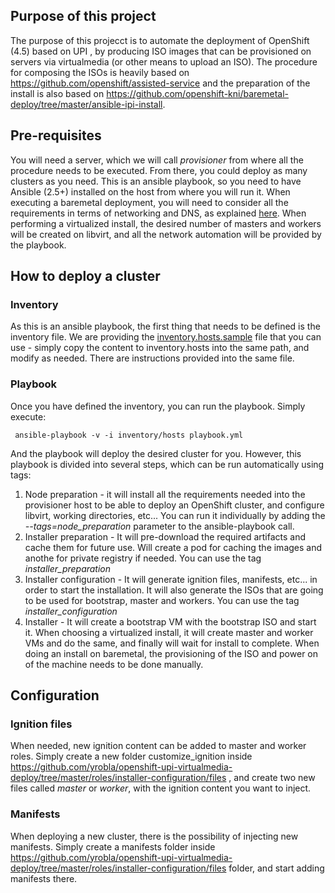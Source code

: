 ## Purpose of this project
The purpose of this projecct is to automate the deployment of OpenShift (4.5) based on UPI , by producing ISO images that can be provisioned on servers via virtualmedia (or other means to upload an ISO).
The procedure for composing the ISOs is heavily based on https://github.com/openshift/assisted-service and the preparation of the install is also based on https://github.com/openshift-kni/baremetal-deploy/tree/master/ansible-ipi-install.

## Pre-requisites
You will need a server, which we will call *provisioner* from where all the procedure needs to be executed. From there, you could deploy as many clusters as you need.
This is an ansible playbook, so you need to have Ansible (2.5+) installed on the host from where you will run it.
When executing a baremetal deployment, you will need to consider all the requirements in terms of networking and DNS, as explained [here](https://docs.openshift.com/container-platform/4.5/installing/installing_bare_metal/installing-bare-metal.html#installation-infrastructure-user-infra_installing-bare-metal).
When performing a virtualized install, the desired number of masters and workers will be created on libvirt, and all the network automation will be provided by the playbook.

## How to deploy a cluster

### Inventory
As this is an ansible playbook, the first thing that needs to be defined is the inventory file. We are providing the [inventory.hosts.sample](https://raw.githubusercontent.com/yrobla/openshift-upi-virtualmedia-deploy/master/inventory/hosts.sample) file that you can use - simply copy the content to inventory.hosts into the same path, and modify as needed. There are instructions provided into the same file.

### Playbook
Once you have defined the inventory, you can run the playbook. Simply execute:

     ansible-playbook -v -i inventory/hosts playbook.yml
And the playbook will deploy the desired cluster for you.
However, this playbook is divided into several steps, which can be run automatically using tags:

 1. Node preparation - it will install all the requirements needed into the provisioner host to be able to deploy an OpenShift cluster, and configure libvirt, working directories, etc... You can run it individually by adding the *--tags=node_preparation* parameter to the ansible-playbook call.
 2. Installer preparation - It will pre-download the required artifacts and cache them for future use. Will create a pod for caching the images and anothe for private registry if needed. You can use the tag *installer_preparation*
 3. Installer configuration - It will generate ignition files, manifests, etc... in order to start the installation. It will also generate the ISOs that are going to be used for bootstrap, master and workers. You can use the tag *installer_configuration*
 4. Installer - It will create a bootstrap VM with the bootstrap ISO and start it. When choosing a virtualized install, it will create master and worker VMs and do the same, and finally will wait for install to complete. When doing an install on baremetal, the provisioning of the ISO and power on of the machine needs to be done manually.

## Configuration
### Ignition files
When needed, new ignition content can be added to master and worker roles. Simply create a new folder customize_ignition inside https://github.com/yrobla/openshift-upi-virtualmedia-deploy/tree/master/roles/installer-configuration/files , and create two new files called *master* or *worker*, with the ignition content you want to inject.

### Manifests
When deploying a new cluster, there is the possibility of injecting new manifests. Simply create a manifests folder inside https://github.com/yrobla/openshift-upi-virtualmedia-deploy/tree/master/roles/installer-configuration/files folder, and start adding manifests there.
